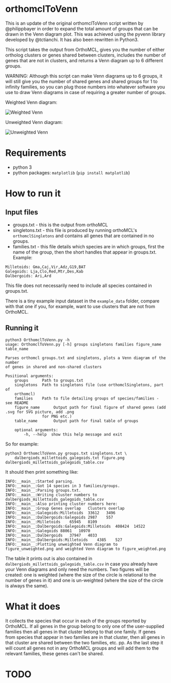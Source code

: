 # orthomclToVenn

This is an update of the original orthomclToVenn script written by @philippbayer in order to expand the total amount of groups that can be drawn in the Venn diagram plot. This was achieved using the pyvenn library developed by @tctianchi. It has also been rewritten in Python3.

This script takes the output from OrthoMCL, gives you the number of either ortholog clusters or genes shared between clusters, includes the number of genes that are not in clusters, and returns a Venn diagram up to 6 different groups. 

WARNING: Although this script can make Venn diagrams up to 6 groups, it will still give you the number of shared genes and shared groups for 1 to infinity families, so you can plug those numbers into whatever software you use to draw Venn diagrams in case of requiring a greater number of groups.

Weighted Venn diagram:

![Weighted Venn](figure_weighted.png)

Unweighted Venn diagram:

![Unweighted Venn](figure_unweighted.png)

# Requirements

- python 3
- python packages: `matplotlib` (`pip install matplotlib`)

# How to run it

## Input files

- groups.txt - this is the output from orthoMCL
- singletons.txt - this file is produced by running orthoMCL's `orthomclSingletons` and contains all genes that are contained in no groups.
- families.txt - this file details which species are in which groups, first the name of the group, then the short handles that appear in groups.txt. Example:

```
Milletoids: Gma,Caj,Vir,Adz,G19,BAT
Galegoids: Lja,Clo,Red,Mtr,Des,Kab
Dalbergoids: Ari,Ard
```

This file does not necessarily need to include all species contained in groups.txt.

There is a tiny example input dataset in the `example_data` folder, compare with that one if you, for example, want to use clusters that are not from OrthoMCL.

## Running it

```
python3 OrthomclToVenn.py -h
usage: OrthomclToVenn.py [-h] groups singletons families figure_name table_name

Parses orthomcl groups.txt and singletons, plots a Venn diagram of the number
of genes in shared and non-shared clusters

Positional arguments:
    groups      Path to groups.txt
    singletons  Path to singletons file (use orthomclSingletons, part of
    orthomcl)
    families    Path to file detailing groups of species/families - see README
    figure_name      Output path for final figure of shared genes (add .svg for SVG picture, add .png
                for PNG etc.)
    table_name       Output path for final table of groups

    optional arguments:
        -h, --help  show this help message and exit
```

So for example:

    python3 OrthomclToVenn.py groups.txt singletons.txt \
        dalbergiods_millettoids_galegoids.txt figure.png dalbergiods_millettoids_galegoids_table.csv

It should then print something like:

```
INFO:__main__:Started parsing.
INFO:__main__:Got 14 species in 3 families/groups.
INFO:__main__:Parsing groups.txt.
INFO:__main__:Writing cluster numbers to dalbergiods_millettoids_galegoids_table.csv
INFO:__main__:Also printing cluster numbers here:
INFO:__main__:Group	Genes overlap	Clusters overlap
INFO:__main__:Galegoids:Milletoids	33612	3496
INFO:__main__:Dalbergoids:Galegoids	2987	557
INFO:__main__:Milletoids	65945	8109
INFO:__main__:Dalbergoids:Galegoids:Milletoids	408424	14522
INFO:__main__:Galegoids	88061	10970
INFO:__main__:Dalbergoids	37947	4033
INFO:__main__:Dalbergoids:Milletoids	4385	527
INFO:__main__:Plotting unweighted Venn diagram to figure_unweighted.png and weighted Venn diagram to figure_weighted.png
```

The table it prints out is also contained in `dalbergiods_millettoids_galegoids_table.csv` in case you already have your Venn diagrams and only need the numbers. Two figures will be created: one is weighted (where the size of the circle is relational to the number of genes in it) and one is un-weighted (where the size of the circle is always the same).

# What it does

It collects the species that occur in each of the groups reported by OrthoMCL. If all genes in the group belong to only one of the user-supplied families then all genes in that cluster belong to that one family. If genes from species that appear in two families are in that cluster, then all genes in that cluster are shared between the two families, etc. pp. As the last step it will count all genes not in any OrthoMCL groups and will add them to the relevant families, these genes can't be shared.

# TODO
